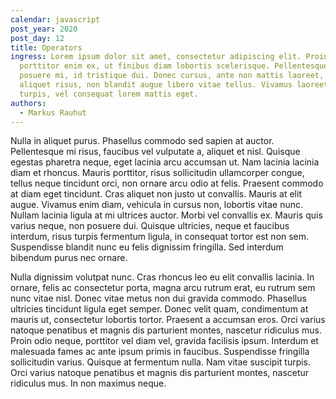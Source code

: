 ```yaml
---
calendar: javascript
post_year: 2020
post_day: 12
title: Operators
ingress: Lorem ipsum dolor sit amet, consectetur adipiscing elit. Proin
  porttitor enim ex, ut finibus diam lobortis scelerisque. Pellentesque non
  posuere mi, id tristique dui. Donec cursus, ante non mattis laoreet, ex urna
  aliquet risus, non blandit augue libero vitae tellus. Vivamus laoreet semper
  turpis, vel consequat lorem mattis eget.
authors:
  - Markus Rauhut
---
```

Nulla in aliquet purus. Phasellus commodo sed sapien at auctor. Pellentesque mi risus, faucibus vel vulputate a, aliquet et nisl. Quisque egestas pharetra neque, eget lacinia arcu accumsan ut. Nam lacinia lacinia diam et rhoncus. Mauris porttitor, risus sollicitudin ullamcorper congue, tellus neque tincidunt orci, non ornare arcu odio at felis. Praesent commodo at diam eget tincidunt. Cras aliquet non justo ut convallis. Mauris at elit augue. Vivamus enim diam, vehicula in cursus non, lobortis vitae nunc. Nullam lacinia ligula at mi ultrices auctor. Morbi vel convallis ex. Mauris quis varius neque, non posuere dui. Quisque ultricies, neque et faucibus interdum, risus turpis fermentum ligula, in consequat tortor est non sem. Suspendisse blandit nunc eu felis dignissim fringilla. Sed interdum bibendum purus nec ornare.

Nulla dignissim volutpat nunc. Cras rhoncus leo eu elit convallis lacinia. In ornare, felis ac consectetur porta, magna arcu rutrum erat, eu rutrum sem nunc vitae nisl. Donec vitae metus non dui gravida commodo. Phasellus ultricies tincidunt ligula eget semper. Donec velit quam, condimentum at mauris ut, consectetur lobortis tortor. Praesent a accumsan eros. Orci varius natoque penatibus et magnis dis parturient montes, nascetur ridiculus mus. Proin odio neque, porttitor vel diam vel, gravida facilisis ipsum. Interdum et malesuada fames ac ante ipsum primis in faucibus. Suspendisse fringilla sollicitudin varius. Quisque at fermentum nulla. Nam vitae suscipit turpis. Orci varius natoque penatibus et magnis dis parturient montes, nascetur ridiculus mus. In non maximus neque.